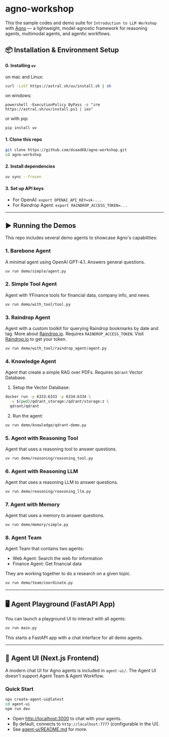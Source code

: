# agno-workshop

This the sample codes and demo suite for `Introduction to LLM Workshop` with [Agno](https://docs.agno.com) — a lightweight, model-agnostic framework for reasoning agents, multimodal agents, and agentic workflows.

## 📦 Installation & Environment Setup

#### 0. Installing `uv`

on mac and Linux:
```bash
curl -LsSf https://astral.sh/uv/install.sh | sh
```

on windows:
```shell
powershell -ExecutionPolicy ByPass -c "irm https://astral.sh/uv/install.ps1 | iex"
```
or with pip:
```bash
pip install uv
```

#### 1. Clone this repo

```bash
git clone https://github.com/dsaad68/agno-workshop.git
cd agno-workshop
```

#### 2. Install dependencies 

```bash
uv sync --frozen
```

#### 3. Set up API keys

- For OpenAI: `export OPENAI_API_KEY=sk-...`
- For Raindrop Agent: `export RAINDROP_ACCESS_TOKEN=...`

---

## ▶️ Running the Demos

This repo includes several demo agents to showcase Agno's capabilities:

### 1. Barebone Agent
A minimal agent using OpenAI GPT-4.1. Answers general questions.
```bash
uv run demo/simple/agent.py
```

### 2. Simple Tool Agent
Agent with YFinance tools for financial data, company info, and news.
```bash
uv run demo/with_tool/tool.py
```

### 3. Raindrop Agent
Agent with a custom toolkit for querying Raindrop bookmarks by date and tag. More about [Raindrop.io](https://raindrop.io/).
Requires `RAINDROP_ACCESS_TOKEN`. Visit [Raindrop.io](https://raindrop.io/settings/applications) to get your token.
```bash
uv run demo/with_tool/raindrop_agent/agent.py
```

### 4. Knowledge Agent
Agent that create a simple RAG over PDFs.
Requires `Qdrant` Vector Database.

1. Setup the Vector Database:
```bash
docker run -p 6333:6333 -p 6334:6334 \
  -v $(pwd)/qdrant_storage:/qdrant/storage:z \
  qdrant/qdrant
```

2. Run the agent:
```bash
uv run demo/knowledge/qdrant-demo.py
```

### 5. Agent with Reasoning Tool
Agent that uses a reasoning tool to answer questions.
```bash
uv run demo/reasoning/reasoning_tool.py
```

### 6. Agent with Reasoning LLM
Agent that uses a reasoning LLM to answer questions.
```bash
uv run demo/reasoning/reasoning_llm.py
```

### 7. Agent with Memory
Agent that uses a memory to answer questions.
```bash
uv run demo/memory/simple.py
```

### 8. Agent Team
Agent Team that contains two agents:
- Web Agent: Search the web for information
- Finance Agent: Get financial data

They are working together to do a research on a given topic.

```bash
uv run demo/team/coordinate.py
```

---

## 🖥️ Agent Playground (FastAPI App)

You can launch a playground UI to interact with all agents:

```bash
uv run main.py
```

This starts a FastAPI app with a chat interface for all demo agents.

---

## 💬 Agent UI (Next.js Frontend)

A modern chat UI for Agno agents is included in `agent-ui/`.
The Agent UI doesn't support Agent Team & Agent Workflow.

### Quick Start

```bash
npx create-agent-ui@latest
cd agent-ui
npm run dev
```

- Open [http://localhost:3000](http://localhost:3000) to chat with your agents.
- By default, connects to `http://localhost:7777` (configurable in the UI).
- See [agent-ui/README.md](agent-ui/README.md) for more.
